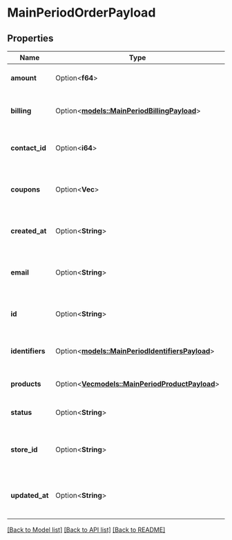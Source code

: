 # MainPeriodOrderPayload

## Properties

Name | Type | Description | Notes
------------ | ------------- | ------------- | -------------
**amount** | Option<**f64**> | Total amount of the order | [optional]
**billing** | Option<[**models::MainPeriodBillingPayload**](main.billingPayload.md)> | Billing information for the order | [optional]
**contact_id** | Option<**i64**> | Unique identifier for the contact | [optional]
**coupons** | Option<**Vec<String>**> | List of coupon codes applied to the order | [optional]
**created_at** | Option<**String**> | Timestamp when the order was created | [optional]
**email** | Option<**String**> | Email address associated with the order | [optional]
**id** | Option<**String**> | Unique identifier for the order | [optional]
**identifiers** | Option<[**models::MainPeriodIdentifiersPayload**](main.identifiersPayload.md)> | Additional identifiers for the order | [optional]
**products** | Option<[**Vec<models::MainPeriodProductPayload>**](main.productPayload.md)> | List of products in the order | [optional]
**status** | Option<**String**> | Current status of the order | [optional]
**store_id** | Option<**String**> | Identifier for the store where the order was placed | [optional]
**updated_at** | Option<**String**> | Timestamp when the order was last updated | [optional]

[[Back to Model list]](../README.md#documentation-for-models) [[Back to API list]](../README.md#documentation-for-api-endpoints) [[Back to README]](../README.md)


